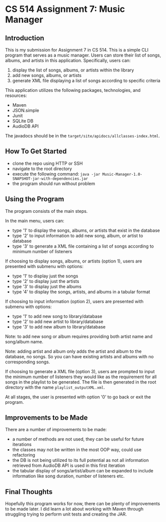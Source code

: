 # CS 514 Assignment 7: Music Manager  

## Introduction  
This is my submission for Assignment 7 in CS 514.
This is a simple CLI program that serves as a music manager. Users can store their list of songs, albums, and artists in this application.
Specifically, users can: 
1) display the list of songs, albums, or artists within the library
2) add new songs, albums, or artists
3) generate XML file displaying a list of songs according to specific criteria

This application utilizes the following packages, technologies, and resources:
- Maven
- JSON.simple
- Junit
- SQLite DB
- AudioDB API

The javadocs should be in the `target/site/apidocs/allclasses-index.html`. 

## How To Get Started
- clone the repo using HTTP or SSH
- navigate to the root directory
- execute the following command:
  `java -jar Music-Manager-1.0-SNAPSHOT-jar-with-dependencies.jar`
- the program should run without problem

## Using the Program
The program consists of the main steps.

In the main menu, users can:
- type '1' to display the songs, albums, or artists that exist in the database
- type '2' to input information to add new song, album, or artist to database
- type '3' to generate a XML file containing a list of songs according to minimum number of listeners

If choosing to display songs, albums, or artists (option 1), users are presented with submenu with options:
- type '1' to display just the songs
- type '2' to display just the artists
- type '3' to display just the albums
- type '4' to display the songs, artists, and albums in a tabular format

If choosing to input information (option 2), users are presented with submenu with options:
- type '1' to add new song to library/database
- type '2' to add new artist to library/database
- type '3' to add new album to library/database

Note: to add new song or album requires providing both artist name and song/album name.

Note: adding artist and album only adds the artist and album to the database, no songs. So you can have existing artists and albums with no corresponding songs.

If choosing to generate a XML file (option 3), users are prompted to input the minimum number of listeners they would like as the requirement for all songs in the playlist to be generated. The file is then generated in the root directory with the name `playlist_outputXML.xml`.

At all stages, the user is presented with option '0' to go back or exit the program.

## Improvements to be Made  

There are a number of improvements to be made:
- a number of methods are not used, they can be useful for future iterations
- the classes may not be written in the most OOP way, could use refactoring
- the DB is not being utilized to its full potential as not all information retrieved from AudioDB API is used in this first iteration
- the tabular display of songs/artist/album can be expanded to include information like song duration, number of listeners etc.

## Final Thoughts  
Hopefully this program works for now, there can be plenty of improvements to be made later. I did learn a lot about working with Maven through struggling trying to perform unit tests and creating the JAR.

